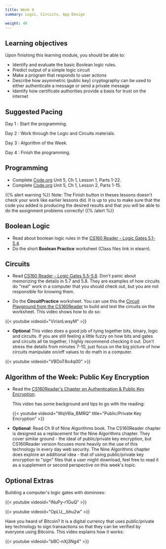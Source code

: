 ```yaml
---
title: Week 4
summary: Logic, Circuits, App Design

weight: 40
---
```


## Learning objectives

Upon finishing this learning module, you should be able to:

* Identify and evaluate the basic Boolean logic rules.
* Predict output of a simple logic circuit
* Make a program that responds to user actions
* Describe how asymmetric (public key) cryptography can be used to either authenticate a message or
send a private message
* Identify how certificate authorities provide a basis for trust on the internet

## Suggested Pacing

Day 1
: Start the programming.

Day 2
: Work through the Logic and Circuits materials.

Day 3
: Algorithm of the Week.

Day 4
: Finish the programming.

## Programming

* Complete [Code.org](https://studio.code.org/home) Unit 5, Ch 1, Lesson 1, Parts 1-22.
* Complete [Code.org](https://studio.code.org/home) Unit 5, Ch 1, Lesson 2, Parts 1-15.

{{% alert warning %}}
Note: The Finish button in theses lessons doesn't check your work like earlier lessons did.
It is up to you to make sure that the code you added is producing the desired results and
that you will be able to do the assignment problems correctly!
{{% /alert %}}

## Boolean Logic

* Read about boolean logic rules in the [CS160 Reader - Logic Gates 5.1-5.4](http://computerscience.chemeketa.edu/cs160Reader/LogicCircuits/index.html).
* Do the short **Boolean Practice** worksheet (Class files link in elearn).

## Circuits

* Read [CS160 Reader - Logic Gates 5.5-5.8](http://computerscience.chemeketa.edu/cs160Reader/LogicCircuits/index.html). Don't panic about memorizing the details in 5.7 and 5.8. They are examples of how circuits do "real" work in a computer that you should check out, but you are not responsible for knowing them.

* Do the **CircuitPractice** worksheet.
You can use this the [Circuit Playground from the CS160Reader](http://computerscience.chemeketa.edu/cs160Reader/LogicCircuits/CircuitPlayground.html)
to build and test the circuits on the worksheet. This video shows how to do so:

{{< youtube videoid="VirisnLwsyM" >}}

* **Optional** This video does a good job of tying together bits, binary, logic and circuits.
If you are still feeling a little fuzzy on how bits and gates and circuits all tie together,
I highly recommend checking it out. Don't stress the details from minutes 7-10, just focus
on the big picture of how circuits manipulate on/off values to do math in a computer.

{{< youtube videoid="VBDoT8o4q00" >}}

## Algorithm of the Week: Public Key Encryption

* Read the [CS160Reader's Chapter on Authentication & Public Key Encryption](http://computerscience.chemeketa.edu/cs160Reader/NineAlgorithms/Authentication/index.html).

  This video has some background and tips to go with the reading:

  {{< youtube videoid="WqV6la_BMRQ" title="Public/Private Key Encryption" >}}

* **Optional**: Read Ch 9 of Nine Algorithms book. The CS160Reader chapter is designed as a
replacement for the Nine Algorithms chapter. They cover similar ground - the ideal of
public/private key encryption, but CS160Reader version focuses more heavily on the use of this
technology in every day web security. The Nine Algorithms chapter does explore an additional
idea - that of using public/private key encryption to "sign" files that a user might download,
feel free to read it as a supplement or second perspective on this week's topic.

## Optional Extras

Building a computer's logic gates with dominoes:

{{< youtube videoid="lNuPy-r1GuQ" >}}

{{< youtube videoid="OpLU__bhu2w" >}}

Have you heard of Bitcoin? It is a digital currency that uses public/private key technology to
sign transactions so that they can be verified by everyone using Bitcoins. This video explains
how it works:

{{< youtube videoid="bBC-nXj3Ng4" >}}
